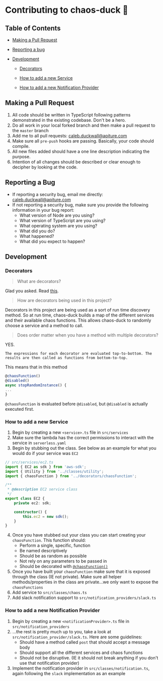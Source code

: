 # Contributing to chaos-duck 🦆

## Table of Contents

-   [Making a Pull Request](#markdown-header-making-a-pull-request)

-   [Reporting a bug](#markdown-header-reporting-a-bug)

-   [Development](#markdown-header-development)

    -   [Decorators](#markdown-header-decorators)

    -   [How to add a new Service](#markdown-header-how-to-add-a-new-service)

    -   [How to add a new Notification Provider](#markdown-header-how-to-add-a-new-notification-provider)

## Making a Pull Request

1. All code should be written in TypeScript following patterns demonstrated in the existing codebase. Don't be a hero.
2. Do all work in your local forked branch and then make a pull request to the `master` branch
3. Add me to all pull requests: caleb.duckwall@apiture.com
4. Make sure all `pre-push` hooks are passing. Basically, your code should compile.
5. All new files added should have a one line description indicating the purpose.
6. Intention of all changes should be described or clear enough to decipher by looking at the code.

## Reporting a Bug

-   If reporting a security bug, email me directly: caleb.duckwall@apiture.com
-   If not reporting a security bug, make sure you provide the following information in your bug report:
    -   What version of Node are you using?
    -   What version of TypeScript are you using?
    -   What operating system are you using?
    -   What did you do?
    -   What happened?
    -   What did you expect to happen?

## Development

### Decorators

> What are decorators?

Glad you asked. Read [this](https://www.typescriptlang.org/docs/handbook/decorators.html).

> How are decorators being used in this project?

Decorators in this project are being used as a sort of run time discovery method. So at run time, chaos-duck builds a map of the different services and their available chaos functions. This allows chaos-duck to randomly choose a service and a method to call.

> Does order matter when you have a method with multiple decorators?

YES.

    The expressions for each decorator are evaluated top-to-bottom. The results are then called as functions from bottom-to-top.

This means that in this method

```ts
@chaosFunction()
@disabled()
async stopRandomInstance() {
...
}
```

`@chaosFunction` is evaluated before `@disabled`, but `@disabled` is actually executed first.

### How to add a new Service

1. Begin by creating a new `<service>.ts` file in `src/services`
2. Make sure the lambda has the correct permissions to interact with the service in `serverless.yaml`
3. Begin by stubbing out the class. See below as an example for what you would do if your service was `EC2`

```typescript
// src/services/ec2.ts
import { EC2 as sdk } from 'aws-sdk';
import { Utility } from '../classes/utility';
import { chaosFunction } from '../decorators/chaosFunction';

/**
 * @description EC2 service class
 */
export class EC2 {
    private ec2: sdk;

    constructor() {
        this.ec2 = new sdk();
    }
}
```

4. Once you have stubbed out your class you can start creating your `chaosFunction`. This function should:
    - Perform a single, specific, function
    - Be named descriptively
    - Should be as random as possible
    - Not rely on any parameters to be passed in
    - Should be decorated with [`@chaosFunction()`](#markdown-header-decorators)
5. Once you have built your `chaosFunction` make sure that it is exposed through the class (IE not private). Make sure all helper methods/properties in the class are private...we only want to expose the `chaosFunctions`
6. Add service to `src/classes/chaos.ts`
7. Add slack notification support to `src/notification_providers/slack.ts`

### How to add a new Notification Provider

1. Begin by creating a new `<notificationProvider>.ts` file in `src/notification_providers`
2. ...the rest is pretty much up to you, take a look at `src/notification_provider/slack.ts`. Here are some guidelines:
    - Should have a method called `post` that should accept a message body
    - Should support all the different services and chaos functions
    - Should not be disruptive. (IE it should not break anything if you don't use that notification provider)
3. Implement the notification provider in `src/classes/notification.ts`, again following the `slack` implementation as an example
